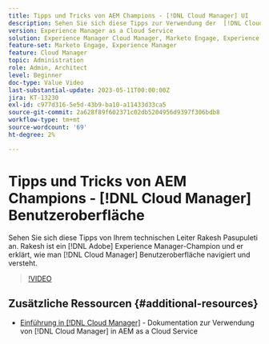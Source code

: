 ```yaml
---
title: Tipps und Tricks von AEM Champions - [!DNL Cloud Manager] UI
description: Sehen Sie sich diese Tipps zur Verwendung der  [!DNL Cloud Manager] von AEM Champion und Experte, Rakesh Pasupuleti, an.
version: Experience Manager as a Cloud Service
solution: Experience Manager Cloud Manager, Marketo Engage, Experience Manager
feature-set: Marketo Engage, Experience Manager
feature: Cloud Manager
topic: Administration
role: Admin, Architect
level: Beginner
doc-type: Value Video
last-substantial-update: 2023-05-11T00:00:00Z
jira: KT-13230
exl-id: c977d316-5e5d-43b9-ba10-a11433d33ca5
source-git-commit: 2a628f89f602371c02db5204956d9397f306bdb8
workflow-type: tm+mt
source-wordcount: '69'
ht-degree: 2%

---
```


# Tipps und Tricks von AEM Champions - [!DNL Cloud Manager] Benutzeroberfläche

Sehen Sie sich diese Tipps von Ihrem technischen Leiter Rakesh Pasupuleti an. Rakesh ist ein [!DNL Adobe] Experience Manager-Champion und er erklärt, wie man [!DNL Cloud Manager] Benutzeroberfläche navigiert und versteht.

>[!VIDEO](https://video.tv.adobe.com/v/3419298?quality=12&learn=on)

## Zusätzliche Ressourcen {#additional-resources}

* [Einführung in [!DNL Cloud Manager]](https://experienceleague.adobe.com/docs/experience-manager-cloud-service/content/onboarding/concepts/cloud-manager-introduction.html?lang=de) - Dokumentation zur Verwendung von [!DNL Cloud Manager] in AEM as a Cloud Service
